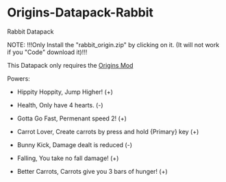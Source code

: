 # Origins-Datapack-Rabbit
Rabbit Datapack

NOTE: !!!Only Install the "rabbit_origin.zip" by clicking on it. (It will not work if you "Code" download it)!!!

This Datapack only requires the [Origins Mod](https://www.curseforge.com/minecraft/mc-mods/origins)

Powers:

- Hippity Hoppity, Jump Higher! (+)

- Health, Only have 4 hearts. (-)

- Gotta Go Fast, Permenant speed 2! (+)

- Carrot Lover, Create carrots by press and hold {Primary} key (+)

- Bunny Kick, Damage dealt is reduced (-)

- Falling, You take no fall damage! (+)

- Better Carrots, Carrots give you 3 bars of hunger! (+)
